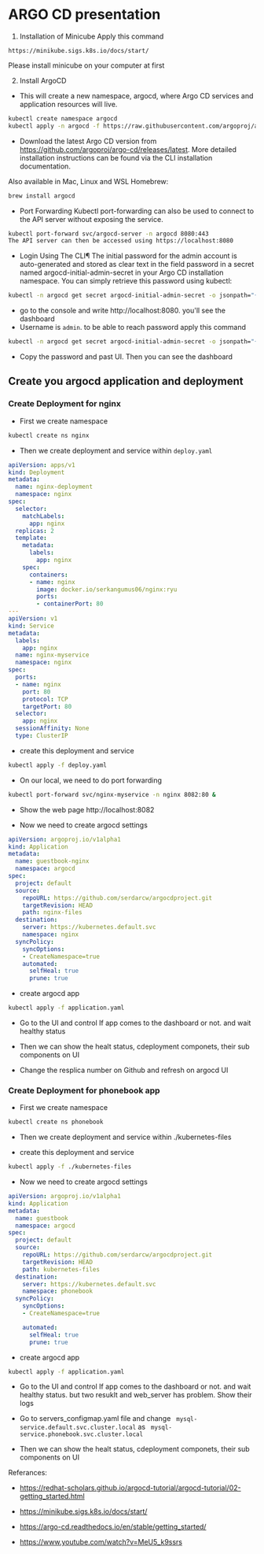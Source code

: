 # ARGO CD presentation

1. Installation of Minicube
Apply this command
```
https://minikube.sigs.k8s.io/docs/start/
```
Please install minicube on your computer at first

2. Install ArgoCD
- This will create a new namespace, argocd, where Argo CD services and application resources will live.

```bash
kubectl create namespace argocd
kubectl apply -n argocd -f https://raw.githubusercontent.com/argoproj/argo-cd/stable/manifests/install.yaml
```
- Download the latest Argo CD version from https://github.com/argoproj/argo-cd/releases/latest. More detailed installation instructions can be found via the CLI installation documentation.

Also available in Mac, Linux and WSL Homebrew:

```bash
brew install argocd
```

- Port Forwarding
Kubectl port-forwarding can also be used to connect to the API server without exposing the service.

```bash
kubectl port-forward svc/argocd-server -n argocd 8080:443
The API server can then be accessed using https://localhost:8080
```

- Login Using The CLI¶
The initial password for the admin account is auto-generated and stored as clear text in the field password in a secret named argocd-initial-admin-secret in your Argo CD installation namespace. You can simply retrieve this password using kubectl:

```bash
kubectl -n argocd get secret argocd-initial-admin-secret -o jsonpath="{.data.password}" | base64 -d; echo
```

- go to the console and write http://localhost:8080. you'll see the dashboard
- Username is `admin`. to be able to reach password apply this command
```bash
kubectl -n argocd get secret argocd-initial-admin-secret -o jsonpath="{.data.password}" | base64 -d; echo
```
- Copy the password and past UI. Then you can see the dashboard

## Create you argocd application and deployment

### Create Deployment for nginx

- First we create namespace
```bash
kubectl create ns nginx
```
- Then we create deployment and service within `deploy.yaml`

```yaml
apiVersion: apps/v1
kind: Deployment
metadata:
  name: nginx-deployment
  namespace: nginx
spec:
  selector:
    matchLabels:
      app: nginx
  replicas: 2
  template:
    metadata:
      labels:
        app: nginx
    spec:
      containers:
      - name: nginx
        image: docker.io/serkangumus06/nginx:ryu
        ports:
        - containerPort: 80
---
apiVersion: v1
kind: Service
metadata:
  labels:
    app: nginx
  name: nginx-myservice
  namespace: nginx
spec:
  ports:
  - name: nginx
    port: 80
    protocol: TCP
    targetPort: 80
  selector:
    app: nginx
  sessionAffinity: None
  type: ClusterIP
```
- create this deployment and service
```bash
kubectl apply -f deploy.yaml
```

- On our local, we need to do port forwarding 
```bash
kubectl port-forward svc/nginx-myservice -n nginx 8082:80 &
```

- Show the web page http://localhost:8082

- Now we need to create argocd settings

```yaml
apiVersion: argoproj.io/v1alpha1
kind: Application
metadata:
  name: guestbook-nginx
  namespace: argocd
spec:
  project: default
  source:
    repoURL: https://github.com/serdarcw/argocdproject.git
    targetRevision: HEAD
    path: nginx-files
  destination:
    server: https://kubernetes.default.svc
    namespace: nginx
  syncPolicy:
    syncOptions:
    - CreateNamespace=true
    automated:
      selfHeal: true
      prune: true
```

- create argocd app
```bash
kubectl apply -f application.yaml
```
- Go to the UI and control If app comes to the dashboard or not. and wait healthy status

- Then we can show the healt status, cdeployment componets, their sub components on UI

- Change the resplica number on Github and refresh on argocd UI

### Create Deployment for phonebook app

- First we create namespace
```bash
kubectl create ns phonebook
```
- Then we create deployment and service within ./kubernetes-files

- create this deployment and service
```bash
kubectl apply -f ./kubernetes-files
```

- Now we need to create argocd settings

```yaml
apiVersion: argoproj.io/v1alpha1
kind: Application
metadata:
  name: guestbook
  namespace: argocd
spec:
  project: default
  source:
    repoURL: https://github.com/serdarcw/argocdproject.git
    targetRevision: HEAD
    path: kubernetes-files
  destination:
    server: https://kubernetes.default.svc
    namespace: phonebook
  syncPolicy:
    syncOptions:
    - CreateNamespace=true

    automated:
      selfHeal: true
      prune: true
```

- create argocd app
```bash
kubectl apply -f application.yaml
```
- Go to the UI and control If app comes to the dashboard or not. and wait healthy status. but two resuklt and web_server has problem. Show their logs 

- Go to servers_configmap.yaml file and change ` mysql-service.default.svc.cluster.local` as ` mysql-service.phonebook.svc.cluster.local`

- Then we can show the healt status, cdeployment componets, their sub components on UI



Referances:
- https://redhat-scholars.github.io/argocd-tutorial/argocd-tutorial/02-getting_started.html

- https://minikube.sigs.k8s.io/docs/start/
- https://argo-cd.readthedocs.io/en/stable/getting_started/
- https://www.youtube.com/watch?v=MeU5_k9ssrs

